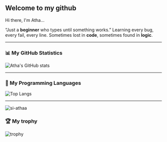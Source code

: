 ## Welcome to my github

Hi there, I'm Atha...

“Just a **beginner** who types until something works.”
Learning every bug, every fail, every line.
Sometimes lost in **code**, sometimes found in **logic**.

---

### 📊 My GitHub Statistics
![Atha's GitHub stats](https://github-readme-stats.vercel.app/api?username=si-athaa&show_icons=true&theme=tokyonight&cache=623127)

---

### 🧠 My Programming Languages
![Top Langs](https://github-readme-stats.vercel.app/api/top-langs/?username=si-athaa&layout=compact&theme=tokyonight&cache=123471)

---

<p><img align="center" src="https://github-readme-streak-stats.herokuapp.com/?user=si-athaa&" alt="si-athaa" /></p> 

### 🏆 My trophy
![trophy](https://github-profile-trophy.vercel.app/?username=si-athaa&cache=312435)
